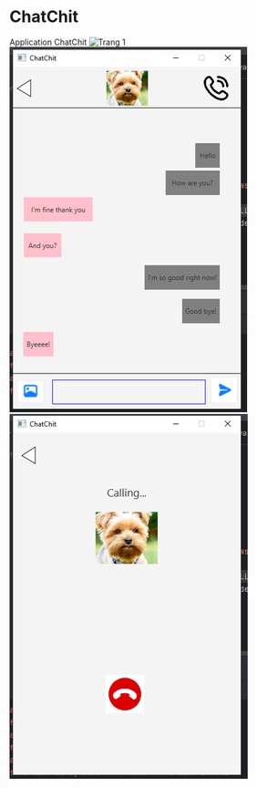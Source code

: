 # ChatChit
Application ChatChit
![Trang 1](https://github.com/dominhquangklhd/ChatChit/OtherProj/1.png)
![Trang 2](OtherProj/2.png)
![Trang 3](OtherProj/3.png)
